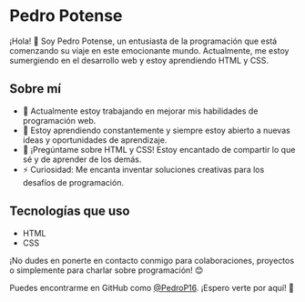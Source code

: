 # Pedro Potense

¡Hola! 👋 Soy Pedro Potense, un entusiasta de la programación que está comenzando su viaje en este emocionante mundo. Actualmente, me estoy sumergiendo en el desarrollo web y estoy aprendiendo HTML y CSS.

## Sobre mí
- 🔭 Actualmente estoy trabajando en mejorar mis habilidades de programación web.
- 🌱 Estoy aprendiendo constantemente y siempre estoy abierto a nuevas ideas y oportunidades de aprendizaje.
- 💬 ¡Pregúntame sobre HTML y CSS! Estoy encantado de compartir lo que sé y de aprender de los demás.
- ⚡ Curiosidad: Me encanta inventar soluciones creativas para los desafíos de programación.

## Tecnologías que uso
- HTML
- CSS

¡No dudes en ponerte en contacto conmigo para colaboraciones, proyectos o simplemente para charlar sobre programación! 😊

Puedes encontrarme en GitHub como [@PedroP16](https://github.com/PedroP16). ¡Espero verte por aquí! 🚀
